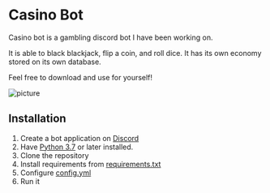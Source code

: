# Casino Bot
Casino bot is a gambling discord bot I have been working on.

It is able to black blackjack, flip a coin, and roll dice. It has its own economy stored on its own database.

Feel free to download and use for yourself!

![picture](https://raw.githubusercontent.com/ConnorSwis/casino-bot/main/picture.png)

## Installation

1. Create a bot application on [Discord](https://discord.com/developers)
2. Have [Python 3.7](https://python.org) or later installed.
3. Clone the repository
4. Install requirements from [requirements.txt](requirements.txt)
5. Configure [config.yml](config.yml)
6. Run it

